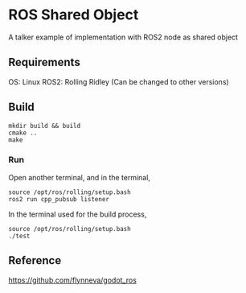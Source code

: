 # ROS Shared Object

A talker example of implementation with ROS2 node as shared object

## Requirements

OS: Linux
ROS2: Rolling Ridley (Can be changed to other versions)

## Build
```
mkdir build && build
cmake ..
make
```

### Run

Open another terminal, and in the terminal,
```
source /opt/ros/rolling/setup.bash
ros2 run cpp_pubsub listener
```

In the terminal used for the build process,
```
source /opt/ros/rolling/setup.bash
./test
```

## Reference
https://github.com/flynneva/godot_ros
